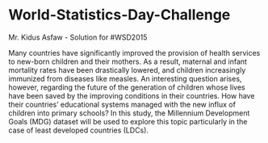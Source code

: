 # World-Statistics-Day-Challenge

Mr. Kidus Asfaw - Solution for #WSD2015 

Many countries have significantly improved the provision of health services to new-born children and their mothers. As a result, maternal and infant mortality rates have been drastically lowered, and children increasingly immunized from diseases like measles. An interesting question arises, however, regarding the future of the generation of children whose lives have been saved by the improving conditions in their countries. How have their countries’ educational systems managed with the new influx of children into primary schools? In this study, the Millennium Development Goals (MDG) dataset will be used to explore this topic particularly in the case of least developed countries (LDCs).
